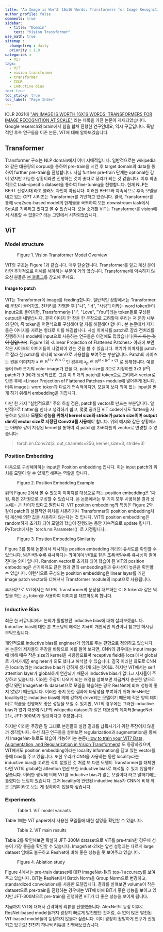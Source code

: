 ```yaml
---
title: "An Image is Worth 16x16 Words: Transformers for Image Recognition at Scale (ViT)"
author_profile: false
comments: true
sidebar:
  - title: "Domain"
    text: "Vision Transformer"
use_math: true
sitemap :
  changefreq : daily
  priority : 1.0
categories : 
  - ViT
tags: 
  - ViT
  - vision transformer
  - transformer
  - ICLR
  - inductive bias
toc: true
toc_sticky: true
toc_label: "Page Index"
---
```



ICLR 2021에 ["AN IMAGE IS WORTH 16X16 WORDS: TRANSFORMERS FOR IMAGE RECOGNITION AT SCALE"](https://arxiv.org/pdf/2010.11929.pdf) 라는 제목을 가진 논문이 게재되었습니다. Google research와 brain에서 힘을 합쳐 진행한 연구인데요, 역시 구글입니다. 폭발적인 후속 연구들을 이끈 논문, ViT에 대해 알아보겠습니다.

## **Transformer**
Transformer 구조는 NLP domain에서 이미 지배적입니다. 일반적으로는 wikipedia와 같은 대용량의 corpus를 통하여 pre-train을 시킨 후 target domain의 data를 통하여 further pre-train을 진행합니다. 사실 further pre-train 단계는 optional한 감이 있지만 가능한 상황이라면 진행하는 것이 좋다로 정리가 되는 것 같습니다. 이후 최종적으로 task-specific dataset을 통하여 fine-tuning을 진행합니다. 현재 NLP는 BERT 전성시대 라고 불러도 과언이 아닙니다. 이러한 BERT와 지속적으로 후속 모델을 내고 있는 GPT 시리즈는 Transformer를 기반하고 있습니다. 결국, Transformer를 통해 seq2seq-based model의 한계들을 극복하여 모든 downstream task에서 SotA를 기록하고 있다고 볼 수 있습니다. 오늘 소개할 ViT는 Transformer를 vision에서 사용할 수 없을까? 라는 고민에서 시작되었습니다.

## **ViT**
### **Model structure**
<figure class="align-center">
  <img src="{{ site.url }}{{ site.baseurl }}/assets/images/paper/vit/vit/vit_overview.jpg" alt="">
  <figcaption>Figure 1. Vision Transformer Model Overview</figcaption>
</figure>

ViT의 구조는 Figure 1과 같습니다. 매우 단순합니다. Transformer를 알고 계신 분이라면 추가적으로 이해를 해야하는 부분이 거의 없습니다. Transformer에 익숙하지 않으신 분들은 [본 블로그](https://jalammar.github.io/illustrated-transformer/)를 참고해 주세요. 

#### **Image to patch**
ViT는 Transformer에 image를 feeding합니다. 일반적인 상황에서는 Transformer에 문장이 들어가죠. 전처리를 진행한 후 ["나", "너", "사랑"] 이라는 word token들이 input으로 들어가면, Transformer는 ["I", "Love", "You"]라는 token들로 구성된 output을 내뱉습니다. 결국 이미지 한 장을 한 문장으로 고려할때 우리는 저 문장 내부의 단어, 즉 token을 어떤식으로 구성해야 할 지를 해결해야 합니다. 본 논문에서 저자들은 이미지를 자르는 형태로 이를 해결합니다. 사실 이미지를 patch로 잘라 전처리를 진행하거나 model에 input으로 사용하는 연구들은 이전에도 많았습니다(~~역시 아는 것이 힘입니다~~). Figure 1의 \<Linear Projection of Flattened Patches> 아래에 보면 작은 사이즈의 이미지들이 나열되어 있는 것을 볼 수 있습니다. 여기가 이미지를 patch로 잘라 한 patch를 하나의 token으로 사용함을 보여주는 부분입니다. Patch의 사이즈는 원본 이미지가 $x \in \mathbb{R}^{H\times W\times C}$ 인 경우에 $x_p \in \mathbb{R}^{N\times (P^2\times C)}$ 로 정해집니다. 예를 들어 9x9 크기의 color image가 있을 때, patch size를 3으로 지정하면 3x3 ($P^2$) patch가 9 ($N$)개 생성되겠죠. 그럼 이 9 개의 patch를 token으로 고려해서 vector로 만든 후에 \<Linear Projection of Flattened Patches> module에 넣어주게 됩니다. 비록 image는 word token과 다르게 연속적이지만, 모델이 보다 의미 있는 input을 받게 하기 위해서 embedding을 거칩니다. 

다만 한 가지 "실험적으로" 주의 하실 점은, patch를 vector로 만드는 부분입니다. 일반적으로 flatten을 한다고 생각하기 쉽고, 몇몇 공개된 ViT code에서도 flatten을 사용하고 있으나 **모델의 성능을 위해서 kernel size와 stride가 patch size이며 output dim이 vector size로 지정된 Conv2d를 사용**해야 합니다. 위의 예시와 같은 상황에서는 아래와 같이 지정된 kernel을 통하여 각 patch를 256차원의 vector로 변경할 수 있습니다:
>torch.nn.Conv2d(3, out_channels=256, kernel_size=3, stride=3)

### **Position Embedding**
다음으로 구성해야하는 input은 Position embedding 입니다. 이는 input patch의 위치를 모델이 알 수 있게끔 해주는 역할을 합니다.
<figure class="align-center">
  <img src="{{ site.url }}{{ site.baseurl }}/assets/images/paper/vit/vit/position_embedding_example.jpg" alt="">
  <figcaption>Figure 2. Position Embedding Example</figcaption>
</figure>
위의 Figure 2에서 볼 수 있듯이 이미지를 대상으로 하는 position embedding은 1차원, 혹은 2차원으로 구성할 수 있습니다. 본 논문에서는 두 가지 모두 사용해본 결과 성능에는 큰 차이가 없다고 말합니다. ViT position embedding의 특징은 Figure 2와 같이 patch의 실질적인 위치를 사용하거나 Transformer의 position embedding처럼 계산에 의한 값을 사용하지 않는다는 것 입니다. ViT의 position embedding은 random하게 초기화 되어 모델의 학습이 진행되는 동안 지속적으로 update 됩니다. PyTorch에서는 `torch.nn.Parameter()` 로 지정됩니다.

<figure class="align-center">
  <img src="{{ site.url }}{{ site.baseurl }}/assets/images/paper/vit/vit/position_embedding_result.jpg" alt="">
  <figcaption>Figure 3. Position Embedding Similarity</figcaption>
</figure>
Figure 3를 통해 논문에서 제시하는 position embedding 끼리의 유사도를 확인할 수 있습니다. 밝은색일수록 유사하다는 의미이며 반대로 짙은 초록색일수록 유사성이 떨어진다는 의미 입니다. Random vector로 초기화 되어 학습이 된 ViT의 position embedding은 신기하게도 같은 행과 열의 embedding들과 유사성이 높음을 확인할 수 있습니다. 이런식으로 구성되는 position embedding은 linear layer를 거친 image patch vector와 더해져서 Transformer module의 input으로 사용됩니다. 

추가적으로 ViT에서는 NLP의 Transformer의 문장을 대표하는 CLS token과 같은 역할을 하는 $z_0$ token을 사용하여 이미지를 대표하도록 합니다.

### **Inductive Bias**
최근 한 커뮤니티에서 논의가 활발했던 inductive bias에 대해 살펴보겠습니다. Inductive bias에 대한 본 포스팅의 해석은 지극히 개인적인 의견이니 참고만 하시길 부탁드립니다. 

개인적으로 inductive bias를 engineer가 임의로 주는 편향으로 정의하고 있습니다. 본 논문의 저자들의 주장을 바탕으로 예를 들어 보자면, CNN의 경우에는 input image에 비해 매우 작은 size의 kernel을 사용함으로써 receptive field를 local에서 global로 가져가게끔 engineer가 의도 했다고 해석할 수 있습니다. 결국 이러한 의도로 CNN은 locality라는 inductive bias가 강하게 생기게 되는 것이죠. 하지만 ViT에서는 self attention layer가 global하게 연산되기 때문에 inductive bias가 없다고 저자들이 주장하고 있습니다. 이러한 주장이 나오게 되는 배경을 살펴보면 지금까지 충분한 양으로 생각 됐던 ImageNet-1k dataset으로 모델을 학습하는 경우 ResNet에 비해 성능이 좋지 않았기 때문입니다. 이러한 좋지 못한 결과에 타당성을 부여하기 위해 ResNet은 locality라는 inductive bias에 의해 강하게 drive되는 모델이기 때문에 적은 양의 데이터로 학습을 진행해도 좋은 성능을 보일 수 있지만, ViT의 경우에는 그러한 inductive bias가 없기 때문에 NLP의 wikipedia dataset과 같은 대용량의 데이터(ImageNet-21k, JFT-300M)가 필요하다고 주장합니다.

하지만 이러한 주장은 말 그대로 본인들의 실험 결과를 납득시키기 위한 주장이지 않을까 생각합니다. 우선 최근 연구들을 살펴보면 regularization과 augmentation을 통해서 ImageNet-1k로도 학습이 가능하다는 논문([How to train your ViT? Data, Augmentation, and Regularization in Vision Transformers](https://arxiv.org/abs/2106.10270)) 도 등장하였으며, ViT에서도 position embedding이라는 locality information을 담고 있는 vector를 통해 bias를 주고 있습니다. 또한 우리가 CNN을 사용하는 동안 locality라는 inductive bias를 고려한 적이 없었던 것 처럼 또 다른 모델이 Transformer를 대체한다면 ViT의 global한 attention 연산 또한 inductive bias로 해석될 수 있지 않을까? 싶습니다. 이러한 생각에 의해 ViT를 inductive bias가 없는 모델이다 라고 말하기에는 틀렸다는 느낌이 있습니다. 그저 locality에 관련된 inductive bias가 CNN에 비해 작은 모델이라고 보는 게 정확하지 않을까 싶습니다.

### **Experiments**
<figure class="align-center">
  <img src="{{ site.url }}{{ site.baseurl }}/assets/images/paper/vit/vit/ViT_variants.jpg" alt="">
  <figcaption>Table 1. ViT model variants</figcaption>
</figure>

Table 1에는 ViT paper에서 사용한 모델들에 대한 설명을 확인할 수 있습니다. 

<figure class="align-center">
  <img src="{{ site.url }}{{ site.baseurl }}/assets/images/paper/vit/vit/ViT_results1.jpg" alt="">
  <figcaption>Table 2. ViT main results</figcaption>
</figure>

Table 2를 확인해보면 확실히 JFT-300M dataset으로 ViT를 pre-train한 경우에 성능이 가장 좋음을 확인할 수 있습니다. ImageNet-21k는 앞선 설명과는 다르게 large dataset 임에도 불구하고 ResNet에 비해 좋은 성능을 못 보여주고 있습니다.

<figure class="align-center">
  <img src="{{ site.url }}{{ site.baseurl }}/assets/images/paper/vit/vit/ViT_results2.jpg" alt="">
  <figcaption>Figure 4. Ablation study</figcaption>
</figure>

Figure 4에서는 pre-train dataset에 대한 ImageNet-1k의 top-1 accuracy를 보여주고 있습니다. BiT는 ResNet에서 Batch Norm을 Group Norm으로 변경하고, standardized convolutions를 사용한 모델입니다. 결과를 살펴보면 volume이 작은 dataset으로 pre-train을 진행하는 경우에는 ViT에 비해 BiT가 좋은 성능을 보이고 있지만 JFT-300M으로 pre-train을 진행하면 ViT가 더 좋은 성능을 보이게 됩니다.

지금까지 ViT에 대해서 간략하게 리뷰를 진행했습니다. AlexNet의 등장 이후로 ResNet-based model들까지 굉장히 빠르게 발전했던 것처럼, 수 없이 많은 발전된 ViT-based model들이 등장하지 않을까 싶습니다. 이미 굉장히 활발하게 연구가 진행되고 있구요! 천천히 하나씩 리뷰를 진행해보겠습니다.